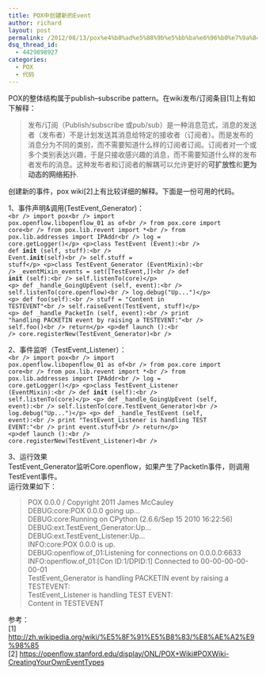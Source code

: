 ```yaml
---
title: POX中创建新的Event
author: richard
layout: post
permalink: /2012/08/13/pox%e4%b8%ad%e5%88%9b%e5%bb%ba%e6%96%b0%e7%9a%84event/
dsq_thread_id:
  - 4429898927
categories:
  - POX
  - 代码
---
```

POX的整体结构属于publish–subscribe pattern。在wiki发布/订阅条目[1]上有如下解释：

> 发布/订阅（Publish/subscribe 或pub/sub）是一种消息范式，消息的发送者（发布者）不是计划发送其消息给特定的接收者（订阅者）。而是发布的消息分为不同的类别，而不需要知道什么样的订阅者订阅。订阅者对一个或多个类别表达兴趣，于是只接收感兴趣的消息，而不需要知道什么样的发布者发布的消息。这种发布者和订阅者的解耦可以允许更好的**可扩放性**和**更为动态的网络拓扑**.

创建新的事件，pox wiki[2]上有比较详细的解释。下面是一份可用的代码。<!--more-->

  
1、事件声明&调用(TestEvent_Generator)：  
<code lang="python">&lt;br />
import pox&lt;br />
import pox.openflow.libopenflow_01 as of&lt;br />
from pox.core import core&lt;br />
from pox.lib.revent import *&lt;br />
from pox.lib.addresses import IPAddr&lt;br />
log = core.getLogger()&lt;/p>
&lt;p>class TestEvent (Event):&lt;br />
  def __init__ (self, stuff):&lt;br />
    Event.__init__(self)&lt;br />
    self.stuff = stuff&lt;/p>
&lt;p>class TestEvent_Generator (EventMixin):&lt;br />
  _eventMixin_events = set([TestEvent,])&lt;br />
  def __init__ (self):&lt;br />
    self.listenTo(core)&lt;/p>
&lt;p>  def _handle_GoingUpEvent (self, event):&lt;br />
    self.listenTo(core.openflow)&lt;br />
    log.debug("Up...")&lt;/p>
&lt;p>  def foo(self):&lt;br />
    stuff = "Content in TESTEVENT"&lt;br />
    self.raiseEvent(TestEvent, stuff)&lt;/p>
&lt;p>  def _handle_PacketIn (self, event):&lt;br />
    print "handling PACKETIN event by raising a TESTEVENT:"&lt;br />
    self.foo()&lt;br />
    return&lt;/p>
&lt;p>def launch ():&lt;br />
  core.registerNew(TestEvent_Generator)&lt;br />
</code>

2、事件监听（TestEvent_Listener）：  
<code lang="python">&lt;br />
import pox&lt;br />
import pox.openflow.libopenflow_01 as of&lt;br />
from pox.core import core&lt;br />
from pox.lib.revent import *&lt;br />
from pox.lib.addresses import IPAddr&lt;br />
log = core.getLogger()&lt;/p>
&lt;p>class TestEvent_Listener (EventMixin):&lt;br />
  def __init__ (self):&lt;br />
    self.listenTo(core)&lt;/p>
&lt;p>  def _handle_GoingUpEvent (self, event):&lt;br />
    self.listenTo(core.TestEvent_Generator)&lt;br />
    log.debug("Up...")&lt;/p>
&lt;p>  def _handle_TestEvent (self, event):&lt;br />
    print "TestEvent_Listener is handling TEST EVENT:"&lt;br />
    print event.stuff&lt;br />
    return&lt;/p>
&lt;p>def launch ():&lt;br />
  core.registerNew(TestEvent_Listener)&lt;br />
</code>

3、运行效果  
TestEvent_Generator监听Core.openflow，如果产生了PacketIn事件，则调用TestEvent事件。  
运行效果如下：

> POX 0.0.0 / Copyright 2011 James McCauley  
> DEBUG:core:POX 0.0.0 going up&#8230;  
> DEBUG:core:Running on CPython (2.6.6/Sep 15 2010 16:22:56)  
> DEBUG:ext.TestEvent_Generator:Up&#8230;  
> DEBUG:ext.TestEvent_Listener:Up&#8230;  
> INFO:core:POX 0.0.0 is up.  
> DEBUG:openflow.of_01:Listening for connections on 0.0.0.0:6633  
> INFO:openflow.of_01:[Con ID:1/DPID:1] Connected to 00-00-00-00-00-01  
> TestEvent_Generator is handling PACKETIN event by raising a TESTEVENT:  
> TestEvent_Listener is handling TEST EVENT:  
> Content in TESTEVENT 

参考：  
[1] http://zh.wikipedia.org/wiki/%E5%8F%91%E5%B8%83/%E8%AE%A2%E9%98%85  
[2] https://openflow.stanford.edu/display/ONL/POX+Wiki#POXWiki-CreatingYourOwnEventTypes